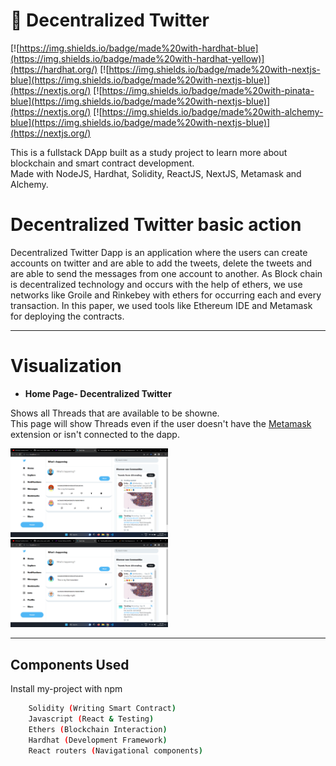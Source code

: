 # 🐣  Decentralized Twitter

[![https://img.shields.io/badge/made%20with-hardhat-blue](https://img.shields.io/badge/made%20with-hardhat-yellow)](https://hardhat.org/)
[![https://img.shields.io/badge/made%20with-nextjs-blue](https://img.shields.io/badge/made%20with-nextjs-blue)](https://nextjs.org/)
[![https://img.shields.io/badge/made%20with-pinata-blue](https://img.shields.io/badge/made%20with-nextjs-blue)](https://nextjs.org/)
[![https://img.shields.io/badge/made%20with-alchemy-blue](https://img.shields.io/badge/made%20with-nextjs-blue)](https://nextjs.org/)

This is a fullstack DApp built as a study project to learn more about blockchain and smart contract development.  
Made with NodeJS, Hardhat, Solidity, ReactJS, NextJS, Metamask and Alchemy.




# Decentralized Twitter basic action
Decentralized Twitter Dapp is an application where the users can create accounts on twitter and are able to add the tweets, delete the tweets and are able to send the messages from one account to another. As Block chain is decentralized technology and occurs with the help of ethers, we use networks like Groile and Rinkebey with ethers for occurring each and every transaction. In this paper, we used tools like Ethereum IDE and Metamask for deploying the contracts.

---

# Visualization


- **Home Page- Decentralized Twitter**

Shows all Threads that are available to be showne.  
This page will show Threads even if the user doesn't have the [Metamask](https://metamask.io/) extension or isn't connected to the dapp.

<img src="server/img/Screenshot (286).png"  style="width:50%"/>
<img src="server/img/Screenshot (287).png"  style="width:50%"/>

---

## Components Used

Install my-project with npm

```bash
    Solidity (Writing Smart Contract)
    Javascript (React & Testing)
    Ethers (Blockchain Interaction)
    Hardhat (Development Framework)
    React routers (Navigational components) 
```
    

